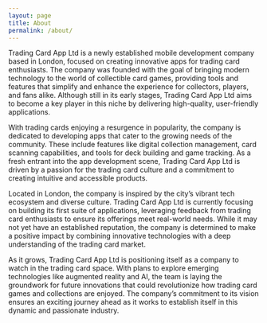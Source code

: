 ```yaml
---
layout: page
title: About
permalink: /about/
---
```


Trading Card App Ltd is a newly established mobile development company based in London, focused on creating innovative apps for trading card enthusiasts. The company was founded with the goal of bringing modern technology to the world of collectible card games, providing tools and features that simplify and enhance the experience for collectors, players, and fans alike. Although still in its early stages, Trading Card App Ltd aims to become a key player in this niche by delivering high-quality, user-friendly applications.

With trading cards enjoying a resurgence in popularity, the company is dedicated to developing apps that cater to the growing needs of the community. These include features like digital collection management, card scanning capabilities, and tools for deck building and game tracking. As a fresh entrant into the app development scene, Trading Card App Ltd is driven by a passion for the trading card culture and a commitment to creating intuitive and accessible products.

Located in London, the company is inspired by the city’s vibrant tech ecosystem and diverse culture. Trading Card App Ltd is currently focusing on building its first suite of applications, leveraging feedback from trading card enthusiasts to ensure its offerings meet real-world needs. While it may not yet have an established reputation, the company is determined to make a positive impact by combining innovative technologies with a deep understanding of the trading card market.

As it grows, Trading Card App Ltd is positioning itself as a company to watch in the trading card space. With plans to explore emerging technologies like augmented reality and AI, the team is laying the groundwork for future innovations that could revolutionize how trading card games and collections are enjoyed. The company’s commitment to its vision ensures an exciting journey ahead as it works to establish itself in this dynamic and passionate industry.